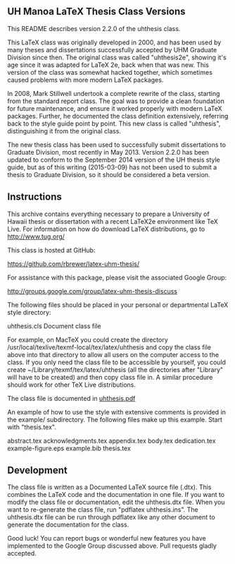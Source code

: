 UH Manoa LaTeX Thesis Class Versions
------------------------------------
This README describes version 2.2.0 of the uhthesis class.

This LaTeX class was originally developed in 2000, and has been used by many
theses and dissertations successfully accepted by UHM Graduate Division since
then. The original class was called "uhthesis2e", showing it's age since it was
adapted for LaTeX 2e, back when that was new. This version of the class was
somewhat hacked together, which sometimes caused problems with more modern
LaTeX packages.

In 2008, Mark Stillwell undertook a complete rewrite of the class, starting
from the standard report class. The goal was to provide a clean foundation for
future maintenance, and ensure it worked properly with modern LaTeX packages.
Further, he documented the class definition extensively, referring back to the
style guide point by point. This new class is called "uhthesis",
distinguishing it from the original class.

The new thesis class has been used to successfully submit dissertations to
Graduate Division, most recently in May 2013. Version 2.2.0 has been updated
to conform to the September 2014 version of the UH thesis style guide, but
as of this writing (2015-03-09) has not been used to submit a thesis to
Graduate Division, so it should be considered a beta version.


Instructions
------------
This archive contains everything necessary to prepare a University of Hawaii
thesis or dissertation with a recent LaTeX2e environment like TeX Live. For
information on how do download LaTeX distributions, go to <http://www.tug.org/>

This class is hosted at GitHub:

<https://github.com/rbrewer/latex-uhm-thesis/>

For assistance with this package, please visit the associated Google Group:

<http://groups.google.com/group/latex-uhm-thesis-discuss>

The following files should be placed in your personal or departmental LaTeX
style directory:

uhthesis.cls	Document class file

For example, on MacTeX you could create the directory
/usr/local/texlive/texmf-local/tex/latex/uhthesis and copy the class file
above into that directory to allow all users on the computer access to the
class. If you only need the class file to be accessible by yourself, you
could create ~/Library/texmf/tex/latex/uhthesis (all the directories after
"Library" will have to be created) and then copy class file in. A similar
procedure should work for other TeX Live distributions.

The class file is documented in [uhthesis.pdf](https://github.com/rbrewer/latex-uhm-thesis/blob/master/uhthesis.pdf)

An example of how to use the style with extensive comments is provided in the
example/ subdirectory. The following files make up this example. Start with
"thesis.tex".

abstract.tex
acknowledgments.tex
appendix.tex
body.tex
dedication.tex
example-figure.eps
example.bib
thesis.tex


Development
-----------
The class file is written as a Documented LaTeX source file (.dtx). This
combines the LaTeX code and the documentation in one file. If you want to
modify the class file or documentation, edit the uhthesis.dtx file. When you
want to re-generate the class file, run "pdflatex uhthesis.ins". The
uhthesis.dtx file can be run through pdflatex like any other document to
generate the documentation for the class.

Good luck! You can report bugs or wonderful new features you have implemented
to the Google Group discussed above. Pull requests gladly accepted.
